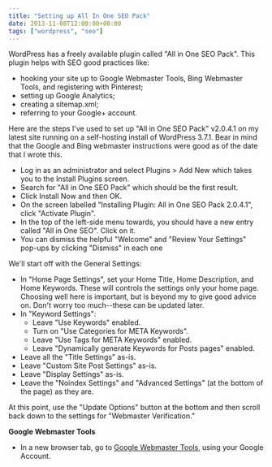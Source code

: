 ```yaml
---
title: "Setting up All In One SEO Pack"
date: 2013-11-08T12:00:00+00:00
tags: ["wordpress", "seo"]
---
```


WordPress has a freely available plugin called "All in One SEO Pack". This plugin helps with SEO good practices like:

- hooking your site up to Google Webmaster Tools, Bing Webmaster Tools, and registering with Pinterest;
- setting up Google Analytics;
- creating a sitemap.xml;
- referring to your Google+ account.

Here are the steps I've used to set up "All in One SEO Pack" v2.0.4.1 on my latest site running on a self-hosting install of WordPress 3.7.1. Bear in mind that the Google and Bing webmaster instructions were good as of the date that I wrote this.

- Log in as an administrator and select Plugins > Add New which takes you to the Install Plugins screen.
- Search for "All in One SEO Pack" which should be the first result.
- Click Install Now and then OK.
- On the screen labelled "Installing Plugin: All in One SEO Pack 2.0.4.1", click "Activate Plugin".
- In the top of the left-side menu towards, you should have a new entry called "All in One SEO". Click on it.
- You can dismiss the helpful "Welcome" and "Review Your Settings" pop-ups by clicking "Dismiss" in each one

We'll start off with the General Settings:

- In "Home Page Settings", set your Home Title, Home Description, and Home Keywords. These will controls the settings only your home page. Choosing well here is important, but is beyond my to give good advice on. Don't worry too much--these can be updated later.
- In "Keyword Settings":
    + Leave "Use Keywords" enabled.
    + Turn on "Use Categories for META Keywords".
    + Leave "Use Tags for META Keywords" enabled.
    + Leave "Dynamically generate Keywords for Posts pages" enabled.
- Leave all the "Title Settings" as-is.
- Leave "Custom Site Post Settings" as-is.
- Leave "Display Settings" as-is.
- Leave the "Noindex Settings" and "Advanced Settings" (at the bottom of the page) as they are.

At this point, use the "Update Options" button at the bottom and then scroll back down to the settings for "Webmaster Verification."

**Google Webmaster Tools**
- In a new browser tab, go to [Google Webmaster Tools](https://www.google.com/webmasters/tools), using your Google Account. 